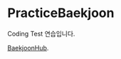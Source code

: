 # PracticeBaekjoon

Coding Test 연습입니다.


[BaekjoonHub](https://github.com/BaekjoonHub/BaekjoonHub).
